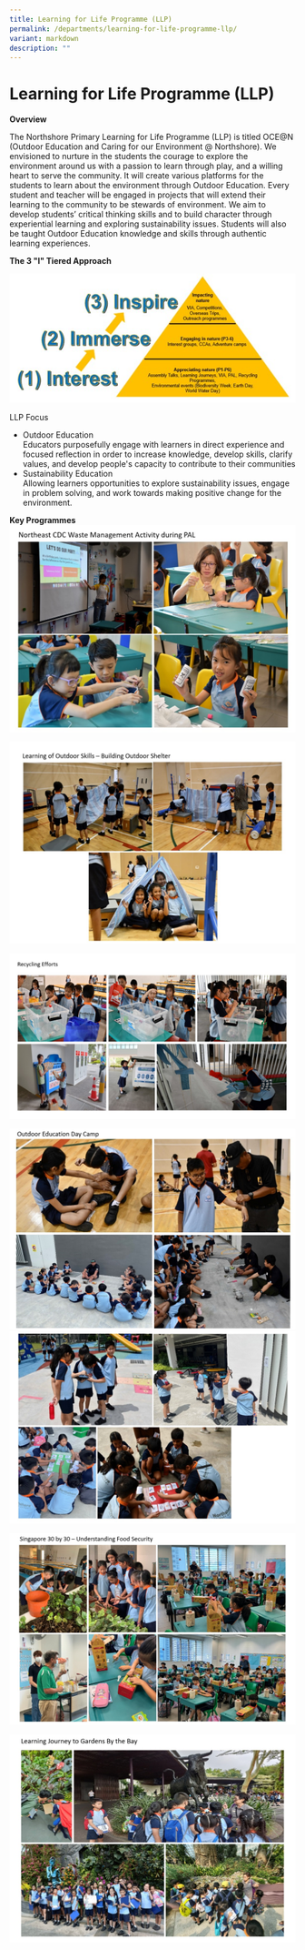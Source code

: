 ```yaml
---
title: Learning for Life Programme (LLP)
permalink: /departments/learning-for-life-programme-llp/
variant: markdown
description: ""
---
```

# **Learning for Life Programme (LLP)**

**Overview** 

The Northshore Primary Learning for Life Programme (LLP) is titled OCE@N (Outdoor Education and Caring for our Environment @ Northshore). We envisioned to nurture in the students the courage to explore the environment around us with a passion to learn through play, and a willing heart to serve the community.  It will create various platforms for the students to learn about the environment through Outdoor Education. Every student and teacher will be engaged in projects that will extend their learning to the community to be stewards of environment. We aim to develop students’ critical thinking skills and to build character through experiential learning and exploring sustainability issues. Students will also be taught Outdoor Education knowledge and skills through authentic learning experiences.  

**The 3 "I" Tiered Approach**  

![](/images/The_3_I_Tierred_Approach.jpg)

LLP Focus 

*   Outdoor Education  
     Educators purposefully engage with learners in direct experience and focused reflection in order to increase knowledge, develop skills, clarify values, and develop people's capacity to contribute to their communities
*   Sustainability Education  
     Allowing learners opportunities to explore sustainability issues, engage in problem solving, and work towards making positive change for the environment.  
		 
**Key Programmes**  
![](/images/LLP_Pic001.jpg)

![](/images/LLP_Pic02.jpg)

![](/images/LLP_Pic03.jpg)

![](/images/LLP_Pic04_1.jpg)
![](/images/LLP_Pic04_2.jpg)

![](/images/LLP_Pic05.jpg)

![](/images/LLP_Pic06.jpg)